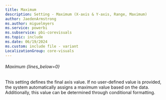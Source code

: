 ```yaml
---
title: Maximum
description: Setting - Maximum (X-axis & Y-axis, Range, Maximum)
author: JaedenArmstrong
ms.author: miguelmyers
ms.service: powerbi
ms.subservice: pbi-corevisuals
ms.topic: include
ms.date: 06/19/2024
ms.custom: include file - variant
LocalizationGroup: core-visuals
---
```

###### Maximum {lines_below=0}
This setting defines the final axis value. If no user-defined value is provided, the system automatically assigns a maximum value based on the data. Additionally, this value can be determined through conditional formatting.
